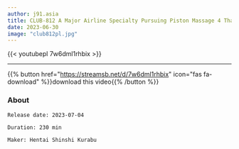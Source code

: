 ```yaml
---
author: j91.asia
title: CLUB-812 A Major Airline Specialty Pursuing Piston Massage 4 That Aims Only For Beautiful Legs Cabin Attendants
date: 2023-06-30
image: "club812pl.jpg"
---
```



{{< youtubepl 7w6dml1rhbix >}}
___

{{% button href="https://streamsb.net/d/7w6dml1rhbix" icon="fas fa-download" %}}download this video{{% /button %}}
### About

`Release date: 2023-07-04`

`Duration: 230 min`

`Maker:	Hentai Shinshi Kurabu`